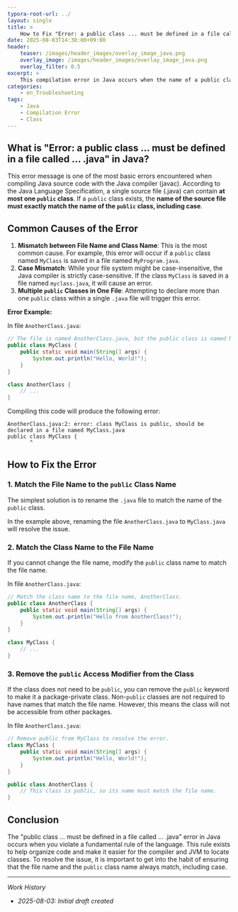 ```yaml
---
typora-root-url: ../
layout: single
title: >
    How to Fix "Error: a public class ... must be defined in a file called ... .java" in Java
date: 2025-08-03T14:30:00+09:00
header:
    teaser: /images/header_images/overlay_image_java.png
    overlay_image: /images/header_images/overlay_image_java.png
    overlay_filter: 0.5
excerpt: >
    This compilation error in Java occurs when the name of a public class does not match the name of its source file. This article explains the cause of the error and how to fix it.
categories:
    - en_Troubleshooting
tags:
    - Java
    - Compilation Error
    - Class
---
```


## What is "Error: a public class ... must be defined in a file called ... .java" in Java?

This error message is one of the most basic errors encountered when compiling Java source code with the Java compiler (javac). According to the Java Language Specification, a single source file (.java) can contain **at most one `public` class**. If a `public` class exists, the **name of the source file must exactly match the name of the `public` class, including case**.

## Common Causes of the Error

1.  **Mismatch between File Name and Class Name**: This is the most common cause. For example, this error will occur if a `public` class named `MyClass` is saved in a file named `MyProgram.java`.
2.  **Case Mismatch**: While your file system might be case-insensitive, the Java compiler is strictly case-sensitive. If the class `MyClass` is saved in a file named `myclass.java`, it will cause an error.
3.  **Multiple `public` Classes in One File**: Attempting to declare more than one `public` class within a single `.java` file will trigger this error.

**Error Example:**

In file `AnotherClass.java`:
```java
// The file is named AnotherClass.java, but the public class is named MyClass.
public class MyClass {
    public static void main(String[] args) {
        System.out.println("Hello, World!");
    }
}

class AnotherClass {
    // ...
}
```

Compiling this code will produce the following error:
```
AnotherClass.java:2: error: class MyClass is public, should be declared in a file named MyClass.java
public class MyClass {
       ^
```

## How to Fix the Error

### 1. Match the File Name to the `public` Class Name

The simplest solution is to rename the `.java` file to match the name of the `public` class.

In the example above, renaming the file `AnotherClass.java` to `MyClass.java` will resolve the issue.

### 2. Match the Class Name to the File Name

If you cannot change the file name, modify the `public` class name to match the file name.

In file `AnotherClass.java`:
```java
// Match the class name to the file name, AnotherClass.
public class AnotherClass {
    public static void main(String[] args) {
        System.out.println("Hello from AnotherClass!");
    }
}

class MyClass {
    // ...
}
```

### 3. Remove the `public` Access Modifier from the Class

If the class does not need to be `public`, you can remove the `public` keyword to make it a package-private class. Non-`public` classes are not required to have names that match the file name. However, this means the class will not be accessible from other packages.

In file `AnotherClass.java`:
```java
// Remove public from MyClass to resolve the error.
class MyClass {
    public static void main(String[] args) {
        System.out.println("Hello, World!");
    }
}

public class AnotherClass {
    // This class is public, so its name must match the file name.
}
```

## Conclusion

The "public class ... must be defined in a file called ... .java" error in Java occurs when you violate a fundamental rule of the language. This rule exists to help organize code and make it easier for the compiler and JVM to locate classes. To resolve the issue, it is important to get into the habit of ensuring that the file name and the `public` class name always match, including case.

---
*Work History*
- *2025-08-03: Initial draft created*

